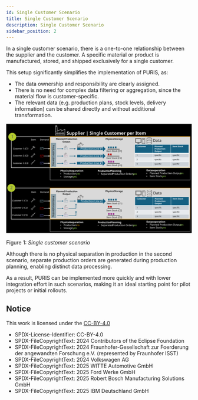 ```yaml
---
id: Single Customer Scenario
title: Single Customer Scenario
description: Single Customer Scenario
sidebar_position: 2
---
```


In a single customer scenario, there is a one-to-one relationship between the supplier and the customer. A specific material or product is manufactured, stored, and shipped exclusively for a single customer.

This setup significantly simplifies the implementation of PURIS, as:

- The data ownership and responsibility are clearly assigned.
- There is no need for complex data filtering or aggregation, since the material flow is customer-specific.
- The relevant data (e.g. production plans, stock levels, delivery information) can be shared directly and without additional transformation.

![supplier-single-customer-scenario](../../assets/supplier-single-customer-scenario.svg)

Figure 1: *Single customer scenario*

Although there is no physical separation in production in the second scenario, separate production orders are generated during production planning, enabling distinct data processing.

As a result, PURIS can be implemented more quickly and with lower integration effort in such scenarios, making it an ideal starting point for pilot projects or initial rollouts.

## Notice

This work is licensed under the [CC-BY-4.0](https://creativecommons.org/licenses/by/4.0/legalcode)

- SPDX-License-Identifier: CC-BY-4.0  
- SPDX-FileCopyrightText: 2024 Contributors of the Eclipse Foundation  
- SPDX-FileCopyrightText: 2024 Fraunhofer-Gesellschaft zur Foerderung der angewandten Forschung e.V. (represented by Fraunhofer ISST)  
- SPDX-FileCopyrightText: 2024 Volkswagen AG  
- SPDX-FileCopyrightText: 2025 WITTE Automotive GmbH  
- SPDX-FileCopyrightText: 2025 Ford Werke GmbH  
- SPDX-FileCopyrightText: 2025 Robert Bosch Manufacturing Solutions GmbH  
- SPDX-FileCopyrightText: 2025 IBM Deutschland GmbH  
